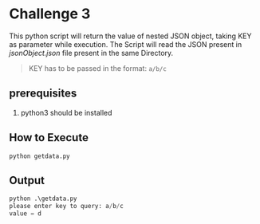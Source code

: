 # Challenge 3
This python script will return the value of nested JSON object, taking KEY as parameter while execution.
The Script will read the JSON present in _jsonObject.json_ file present in the same Directory.
> KEY has to be passed in the format: `a/b/c`

## prerequisites
1. python3 should be installed

## How to Execute
```
python getdata.py
```

## Output

```python
python .\getdata.py
please enter key to query: a/b/c
value = d
```